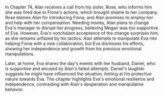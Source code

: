 In Chapter 74, Alan receives a call from his sister, Rose, who informs him she was fired due to Fiona's actions, which brought shame to her company. Rose blames Alan for introducing Fiona, and Alan promises to employ her and help with her compensation. Needing money, Alan plans to change Eva's manager to disrupt her progress, believing Megan was too supportive of Eva. However, Eva's nonchalant acceptance of the change surprises him, as she remains unfazed by his tactics. Alan attempts to manipulate Eva into helping Fiona with a new collaboration, but Eva dismisses his efforts, showing her independence and growth from his previous emotional manipulations.

Later, at home, Eva shares the day's events with her husband, Daniel, who is supportive and amused by Alan's failed attempts. Daniel's laughter suggests he might have influenced the situation, hinting at his protective nature towards Eva. The chapter highlights Eva's emotional resilience and independence, contrasting with Alan's desperation and manipulative behavior.
